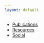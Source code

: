 ```yaml
---
layout: default
---
```


-  [Publications](./publications.html)
-  [Resources](./resources.html)
-  [Social](./social.html)
